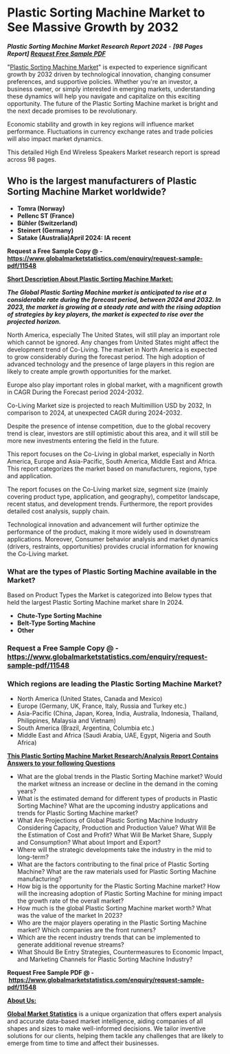 <h1>Plastic Sorting Machine Market to See Massive Growth by 2032</h1>
<p><em><strong>Plastic Sorting Machine Market Research Report 2024</strong></em>&nbsp;-&nbsp;<em><strong>[98 Pages Report] </strong></em><em><strong><a href="https://www.globalmarketstatistics.com/enquiry/request-sample-pdf/11548">Request Free Sample PDF</a></strong></em></p>
<p>"<a href="https://www.globalmarketstatistics.com/market-reports/plastic-sorting-machine-market-11548">Plastic Sorting Machine Market</a>" is expected to experience significant growth by 2032 driven by technological innovation, changing consumer preferences, and supportive policies. Whether you're an investor, a business owner, or simply interested in emerging markets, understanding these dynamics will help you navigate and capitalize on this exciting opportunity. The future of the&nbsp;Plastic Sorting Machine market is bright and the next decade promises to be revolutionary.</p>
<p>Economic stability and growth in key regions will influence market performance. Fluctuations in currency exchange rates and trade policies will also impact market dynamics.</p>
<p>This detailed&nbsp;High End Wireless Speakers Market research report is spread across 98 pages.</p>
<h2><strong>Who is the largest manufacturers of Plastic Sorting Machine Market worldwide?</strong></h2>
<ul>
<li><strong>Tomra (Norway)</strong></li>
<li><strong>Pellenc ST (France)</strong></li>
<li><strong>B&uuml;hler (Switzerland)</strong></li>
<li><strong>Steinert (Germany)</strong></li>
<li><strong>Satake (Australia)April 2024: IA recent</strong></li>
</ul>
<p><strong>Request a Free Sample Copy @ - <a href="https://www.globalmarketstatistics.com/enquiry/request-sample-pdf/11548">https://www.globalmarketstatistics.com/enquiry/request-sample-pdf/11548</a></strong></p>
<p><strong><u>Short Description About Plastic Sorting Machine Market:</u></strong></p>
<p><strong><em>The Global Plastic Sorting Machine market is anticipated to rise at a considerable rate during the forecast period, between 2024 and 2032. In 2023, the market is growing at a steady rate and with the rising adoption of strategies by key players, the market is expected to rise over the projected horizon.</em></strong></p>
<p>North America, especially The United States, will still play an important role which cannot be ignored. Any changes from United States might affect the development trend of Co-Living. The market in North America is expected to grow considerably during the forecast period. The high adoption of advanced technology and the presence of large players in this region are likely to create ample growth opportunities for the market.</p>
<p>Europe also play important roles in global market, with a magnificent growth in CAGR During the Forecast period 2024-2032.</p>
<p>Co-Living Market size is projected to reach Multimillion USD by 2032, In comparison to 2024, at unexpected CAGR during 2024-2032.</p>
<p>Despite the presence of intense competition, due to the global recovery trend is clear, investors are still optimistic about this area, and it will still be more new investments entering the field in the future.</p>
<p>This report focuses on the Co-Living in global market, especially in North America, Europe and Asia-Pacific, South America, Middle East and Africa. This report categorizes the market based on manufacturers, regions, type and application.</p>
<p>The report focuses on the Co-Living market size, segment size (mainly covering product type, application, and geography), competitor landscape, recent status, and development trends. Furthermore, the report provides detailed cost analysis, supply chain.</p>
<p>Technological innovation and advancement will further optimize the performance of the product, making it more widely used in downstream applications. Moreover, Consumer behavior analysis and market dynamics (drivers, restraints, opportunities) provides crucial information for knowing the Co-Living market.</p>
<h3>What are the types of Plastic Sorting Machine available in the Market?</h3>
<p>Based on Product Types the Market is categorized into Below types that held the largest Plastic Sorting Machine market share In 2024.</p>
<ul>
<li><strong>Chute-Type Sorting Machine</strong></li>
<li><strong>Belt-Type Sorting Machine</strong></li>
<li><strong>Other</strong></li>
</ul>
<h3>Request a Free Sample Copy @ - <a href="https://www.globalmarketstatistics.com/enquiry/request-sample-pdf/11548">https://www.globalmarketstatistics.com/enquiry/request-sample-pdf/11548</a></h3>
<h3>Which regions are leading the Plastic Sorting Machine Market?</h3>
<ul>
<li>North America (United States, Canada and Mexico)</li>
<li>Europe (Germany, UK, France, Italy, Russia and Turkey etc.)</li>
<li>Asia-Pacific (China, Japan, Korea, India, Australia, Indonesia, Thailand, Philippines, Malaysia and Vietnam)</li>
<li>South America (Brazil, Argentina, Columbia etc.)</li>
<li>Middle East and Africa (Saudi Arabia, UAE, Egypt, Nigeria and South Africa)</li>
</ul>
<p><strong><u>This Plastic Sorting Machine Market Research/Analysis Report Contains Answers to your following Questions</u></strong></p>
<ul>
<li>What are the global trends in the Plastic Sorting Machine market? Would the market witness an increase or decline in the demand in the coming years?</li>
<li>What is the estimated demand for different types of products in Plastic Sorting Machine? What are the upcoming industry applications and trends for Plastic Sorting Machine market?</li>
<li>What Are Projections of Global Plastic Sorting Machine Industry Considering Capacity, Production and Production Value? What Will Be the Estimation of Cost and Profit? What Will Be Market Share, Supply and Consumption? What about Import and Export?</li>
<li>Where will the strategic developments take the industry in the mid to long-term?</li>
<li>What are the factors contributing to the final price of Plastic Sorting Machine? What are the raw materials used for Plastic Sorting Machine manufacturing?</li>
<li>How big is the opportunity for the Plastic Sorting Machine market? How will the increasing adoption of Plastic Sorting Machine for mining impact the growth rate of the overall market?</li>
<li>How much is the global Plastic Sorting Machine market worth? What was the value of the market In 2023?</li>
<li>Who are the major players operating in the Plastic Sorting Machine market? Which companies are the front runners?</li>
<li>Which are the recent industry trends that can be implemented to generate additional revenue streams?</li>
<li>What Should Be Entry Strategies, Countermeasures to Economic Impact, and Marketing Channels for Plastic Sorting Machine Industry?</li>
</ul>
<p><strong>Request Free Sample PDF @ -&nbsp;<a href="https://www.globalmarketstatistics.com/enquiry/request-sample-pdf/11548">https://www.globalmarketstatistics.com/enquiry/request-sample-pdf/11548</a></strong></p>
<p><strong><u>About Us:</u></strong></p>
<p><strong><a href="https://www.globalmarketstatistics.com/">Global Market Statistics</a></strong> is a unique organization that offers expert analysis and accurate data-based market intelligence, aiding companies of all shapes and sizes to make well-informed decisions. We tailor inventive solutions for our clients, helping them tackle any challenges that are likely to emerge from time to time and affect their businesses.</p>